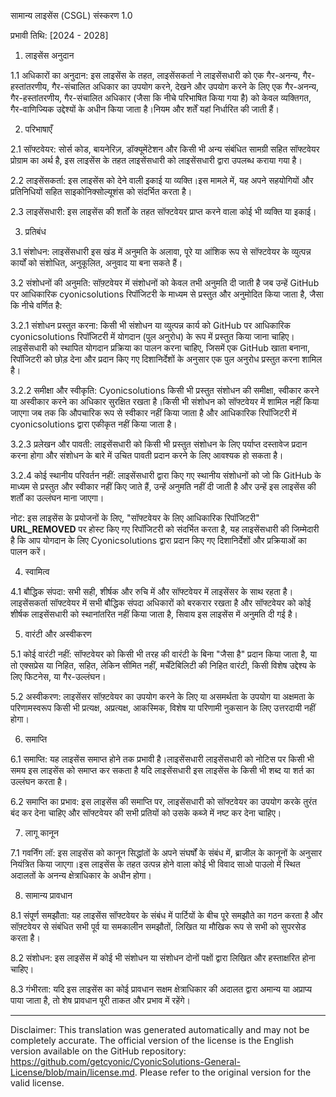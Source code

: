 सामान्य लाइसेंस (CSGL)
संस्करण 1.0

प्रभावी तिथि: [2024 - 2028]

1. लाइसेंस अनुदान

1.1 अधिकारों का अनुदान: इस लाइसेंस के तहत, लाइसेंसकर्ता ने लाइसेंसधारी को एक गैर-अनन्य, गैर-हस्तांतरणीय, गैर-संचालित अधिकार का उपयोग करने, देखने और उपयोग करने के लिए एक गैर-अनन्य, गैर-हस्तांतरणीय, गैर-संचालित अधिकार (जैसा कि नीचे परिभाषित किया गया है) को केवल व्यक्तिगत, गैर-वाणिज्यिक उद्देश्यों के अधीन किया जाता है।नियम और शर्तें यहां निर्धारित की जाती हैं।

2. परिभाषाएँ

2.1 सॉफ्टवेयर: सोर्स कोड, बायनेरिज़, डॉक्यूमेंटेशन और किसी भी अन्य संबंधित सामग्री सहित सॉफ्टवेयर प्रोग्राम का अर्थ है, इस लाइसेंस के तहत लाइसेंसधारी को लाइसेंसधारी द्वारा उपलब्ध कराया गया है।

2.2 लाइसेंसकर्ता: इस लाइसेंस को देने वाली इकाई या व्यक्ति।इस मामले में, यह अपने सहयोगियों और प्रतिनिधियों सहित साइकोनिक्सोल्यूशंस को संदर्भित करता है।

2.3 लाइसेंसधारी: इस लाइसेंस की शर्तों के तहत सॉफ्टवेयर प्राप्त करने वाला कोई भी व्यक्ति या इकाई।

3. प्रतिबंध

3.1 संशोधन: लाइसेंसधारी इस खंड में अनुमति के अलावा, पूरे या आंशिक रूप से सॉफ्टवेयर के व्युत्पन्न कार्यों को संशोधित, अनुकूलित, अनुवाद या बना सकते हैं।

3.2 संशोधनों की अनुमति: सॉफ़्टवेयर में संशोधनों को केवल तभी अनुमति दी जाती है जब उन्हें GitHub पर आधिकारिक cyonicsolutions रिपॉजिटरी के माध्यम से प्रस्तुत और अनुमोदित किया जाता है, जैसा कि नीचे वर्णित है:

3.2.1 संशोधन प्रस्तुत करना: किसी भी संशोधन या व्युत्पन्न कार्य को GitHub पर आधिकारिक cyonicsolutions रिपॉजिटरी में योगदान (पुल अनुरोध) के रूप में प्रस्तुत किया जाना चाहिए।लाइसेंसधारी को स्थापित योगदान प्रक्रिया का पालन करना चाहिए, जिसमें एक GitHub खाता बनाना, रिपॉजिटरी को छोड़ देना और प्रदान किए गए दिशानिर्देशों के अनुसार एक पुल अनुरोध प्रस्तुत करना शामिल है।

3.2.2 समीक्षा और स्वीकृति: Cyonicsolutions किसी भी प्रस्तुत संशोधन की समीक्षा, स्वीकार करने या अस्वीकार करने का अधिकार सुरक्षित रखता है।किसी भी संशोधन को सॉफ्टवेयर में शामिल नहीं किया जाएगा जब तक कि औपचारिक रूप से स्वीकार नहीं किया जाता है और आधिकारिक रिपॉजिटरी में cyonicsolutions द्वारा एकीकृत नहीं किया जाता है।

3.2.3 प्रलेखन और पावती: लाइसेंसधारी को किसी भी प्रस्तुत संशोधन के लिए पर्याप्त दस्तावेज प्रदान करना होगा और संशोधन के बारे में उचित पावती प्रदान करने के लिए आवश्यक हो सकता है।

3.2.4 कोई स्थानीय परिवर्तन नहीं: लाइसेंसधारी द्वारा किए गए स्थानीय संशोधनों को जो कि GitHub के माध्यम से प्रस्तुत और स्वीकार नहीं किए जाते हैं, उन्हें अनुमति नहीं दी जाती है और उन्हें इस लाइसेंस की शर्तों का उल्लंघन माना जाएगा।

नोट: इस लाइसेंस के प्रयोजनों के लिए, "सॉफ्टवेयर के लिए आधिकारिक रिपॉजिटरी" __URL_REMOVED__ पर होस्ट किए गए रिपॉजिटरी को संदर्भित करता है, यह लाइसेंसधारी की जिम्मेदारी है कि आप योगदान के लिए Cyonicsolutions द्वारा प्रदान किए गए दिशानिर्देशों और प्रक्रियाओं का पालन करें।

4. स्वामित्व

4.1 बौद्धिक संपदा: सभी सही, शीर्षक और रुचि में और सॉफ्टवेयर में लाइसेंसर के साथ रहता है।लाइसेंसकर्ता सॉफ्टवेयर में सभी बौद्धिक संपदा अधिकारों को बरकरार रखता है और सॉफ्टवेयर को कोई शीर्षक लाइसेंसधारी को स्थानांतरित नहीं किया जाता है, सिवाय इस लाइसेंस में अनुमति दी गई है।

5. वारंटी और अस्वीकरण

5.1 कोई वारंटी नहीं: सॉफ्टवेयर को किसी भी तरह की वारंटी के बिना "जैसा है" प्रदान किया जाता है, या तो एक्सप्रेस या निहित, सहित, लेकिन सीमित नहीं, मर्चेंटेबिलिटी की निहित वारंटी, किसी विशेष उद्देश्य के लिए फिटनेस, या गैर-उल्लंघन।

5.2 अस्वीकरण: लाइसेंसर सॉफ़्टवेयर का उपयोग करने के लिए या असमर्थता के उपयोग या अक्षमता के परिणामस्वरूप किसी भी प्रत्यक्ष, अप्रत्यक्ष, आकस्मिक, विशेष या परिणामी नुकसान के लिए उत्तरदायी नहीं होगा।

6. समाप्ति

6.1 समाप्ति: यह लाइसेंस समाप्त होने तक प्रभावी है।लाइसेंसधारी लाइसेंसधारी को नोटिस पर किसी भी समय इस लाइसेंस को समाप्त कर सकता है यदि लाइसेंसधारी इस लाइसेंस के किसी भी शब्द या शर्त का उल्लंघन करता है।

6.2 समाप्ति का प्रभाव: इस लाइसेंस की समाप्ति पर, लाइसेंसधारी को सॉफ्टवेयर का उपयोग करके तुरंत बंद कर देना चाहिए और सॉफ्टवेयर की सभी प्रतियों को उसके कब्जे में नष्ट कर देना चाहिए।

7. लागू कानून

7.1 गवर्निंग लॉ: इस लाइसेंस को कानून सिद्धांतों के अपने संघर्षों के संबंध में, ब्राजील के कानूनों के अनुसार नियंत्रित किया जाएगा।इस लाइसेंस के तहत उत्पन्न होने वाला कोई भी विवाद साओ पाउलो में स्थित अदालतों के अनन्य क्षेत्राधिकार के अधीन होगा।

8. सामान्य प्रावधान

8.1 संपूर्ण समझौता: यह लाइसेंस सॉफ्टवेयर के संबंध में पार्टियों के बीच पूरे समझौते का गठन करता है और सॉफ़्टवेयर से संबंधित सभी पूर्व या समकालीन समझौतों, लिखित या मौखिक रूप से सभी को सुपरसेड करता है।

8.2 संशोधन: इस लाइसेंस में कोई भी संशोधन या संशोधन दोनों पक्षों द्वारा लिखित और हस्ताक्षरित होना चाहिए।

8.3 गंभीरता: यदि इस लाइसेंस का कोई प्रावधान सक्षम क्षेत्राधिकार की अदालत द्वारा अमान्य या अप्राप्य पाया जाता है, तो शेष प्रावधान पूरी ताकत और प्रभाव में रहेंगे।

---
Disclaimer: This translation was generated automatically and may not be completely accurate. The official version of the license is the English version available on the GitHub repository: https://github.com/getcyonic/CyonicSolutions-General-License/blob/main/license.md. Please refer to the original version for the valid license.
